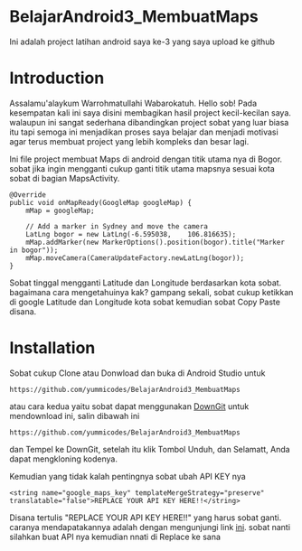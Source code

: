 # BelajarAndroid3_MembuatMaps
Ini adalah project latihan android saya ke-3 yang saya upload ke github

# Introduction
Assalamu'alaykum Warrohmatullahi Wabarokatuh. Hello sob!
Pada kesempatan kali ini saya disini membagikan hasil project kecil-kecilan saya. walaupun ini sangat sederhana dibandingkan project sobat yang luar biasa itu tapi semoga ini menjadikan proses saya belajar dan menjadi motivasi agar terus membuat project yang lebih kompleks dan besar lagi.

Ini file project membuat Maps di android dengan titik utama nya di Bogor. sobat jika ingin mengganti cukup ganti titik utama mapsnya sesuai kota sobat di bagian MapsActivity.

    
    @Override
    public void onMapReady(GoogleMap googleMap) {
        mMap = googleMap;

        // Add a marker in Sydney and move the camera
        LatLng bogor = new LatLng(-6.595038, 	106.816635);
        mMap.addMarker(new MarkerOptions().position(bogor).title("Marker in bogor"));
        mMap.moveCamera(CameraUpdateFactory.newLatLng(bogor));
    }

Sobat tinggal mengganti Latitude dan Longitude berdasarkan kota sobat. bagaimana cara mengetahuinya kak? gampang sekali, sobat cukup ketikkan di google Latitude dan Longitude kota sobat kemudian sobat Copy Paste disana.

# Installation
Sobat cukup Clone atau Donwload dan buka di Android Studio untuk

    https://github.com/yummicodes/BelajarAndroid3_MembuatMaps


atau cara kedua yaitu sobat dapat menggunakan [DownGit](https://downgit.github.io/#/home) untuk mendownload ini, salin dibawah ini

    https://github.com/yummicodes/BelajarAndroid3_MembuatMaps
dan Tempel ke DownGit, setelah itu klik Tombol Unduh, dan Selamatt, Anda dapat mengkloning kodenya.

Kemudian yang tidak kalah pentingnya sobat ubah API KEY nya

    <string name="google_maps_key" templateMergeStrategy="preserve" translatable="false">REPLACE YOUR API KEY HERE!!</string>
    
Disana tertulis "REPLACE YOUR API KEY HERE!!" yang harus sobat ganti. caranya mendapatakannya adalah dengan mengunjungi link [ini](https://console.cloud.google.com/apis/api). sobat nanti silahkan buat API nya kemudian nnati di Replace ke sana

